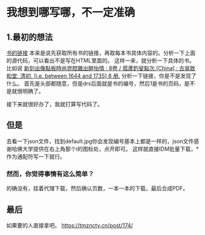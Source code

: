 # 我想到哪写哪，不一定准确
## 1.最初的想法
[书的链接](https://hollis.harvard.edu/primo-explore/search?query=lsr38,exact,Harvard-Yenching%20Library%20Chinese%20Rare%20Books%20Digitization%20Project-%20Qi%20Rushan%20collection,AND&tab=books&search_scope=default_scope&sortby=rank&vid=HVD2&mode=advanced&offset=0)
本来是说先获取所有书的链接，再取每本书具体内容的。分析一下上面的源代码，可以看出不是写在HTML里面的。
这样一来，就分析一下具体的书。比如说 [新刻出像點板時尚崑腔雜出醉怡情 : 8卷 / 菰蘆釣叟點次.\[China\] : 古吳致和堂, 清初, \[i.e. between 1644 and 1735\] 8 册.](https://iiif.lib.harvard.edu/manifests/view/drs:15005787$1i)
分析一下链接，你是不是发现了什么。
首先是头部都随意，但是drs后面就是书的编号，然后1是书的页码，是不是就很明确了。

接下来就很好办了，我就打算写代码了。
## 但是
去看一下json文件，找到default.jpg你会发现编号基本上都是一样的，json文件感谢哈佛大学提供在右上角那个i的图标处，点开即可。
这样就直接IDM批量下载，\*作为通配符写一下就行。
### 然而，你觉得事情有这么简单？
的确没有，挂着代理下载，然后确认页数，一本一本的下载，最后合成PDF。

## 最后
如果要的人直接拿吧。
https://tmzncty.cn/post/174/
